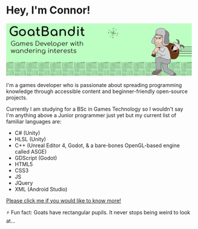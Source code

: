 # Hey, I'm Connor!

<img src = "https://github.com/GoatBandit/GoatBandit/blob/main/Banner.jpg">

I'm a games developer who is passionate about spreading programming knowledge through accessible content and beginner-friendly open-source projects.

Currently I am studying for a BSc in Games Technology so I wouldn't say I'm anything above a Junior programmer just yet but my current list of familiar languages are:
- C# (Unity)
- HLSL (Unity)
- C++ (Unreal Editor 4, Godot, & a bare-bones OpenGL-based engine called ASGE)
- GDScript (Godot)
- HTML5 
- CSS3
- JS
- JQuery
- XML (Android Studio)

<a href = "goatbandit.github.io"> Please click me if you would like to know more! </a>

⚡ Fun fact: Goats have rectangular pupils. It never stops being weird to look at...

<!--
**GoatBandit/GoatBandit** is a ✨ _special_ ✨ repository because its `README.md` (this file) appears on your GitHub profile.

Here are some ideas to get you started:

- 🔭 I’m currently working on ...
- 🌱 I’m currently learning ...
- 👯 I’m looking to collaborate on ...
- 🤔 I’m looking for help with ...
- 💬 Ask me about ...
- 📫 How to reach me: ...
- 😄 Pronouns: ...
- ⚡ Fun fact: ...
-->
